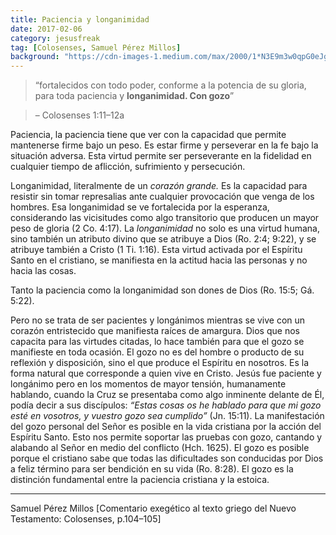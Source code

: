 ```yaml
---
title: Paciencia y longanimidad
date: 2017-02-06
category: jesusfreak
tag: [Colosenses, Samuel Pérez Millos]
background: "https://cdn-images-1.medium.com/max/2000/1*N3E9m3w0qpG0eJghzw55Lw.png"
---
```


> “fortalecidos con todo poder, conforme a la potencia de su gloria, para toda paciencia y **longanimidad. Con gozo**” 

> – Colosenses 1:11–12a

Paciencia, la paciencia tiene que ver con la capacidad que permite mantenerse firme bajo un peso. Es estar firme y perseverar en la fe bajo la situación adversa. Esta virtud permite ser perseverante en la fidelidad en cualquier tiempo de aflicción, sufrimiento y persecución.

Longanimidad, literalmente de un *corazón grande.* Es la capacidad para resistir sin tomar represalias ante cualquier provocación que venga de los hombres. Esa longanimidad se ve fortalecida por la esperanza, considerando las vicisitudes como algo transitorio que producen un mayor peso de gloria (2 Co. 4:17). La *longanimidad* no solo es una virtud humana, sino también un atributo divino que se atribuye a Dios (Ro. 2:4; 9:22), y se atribuye también a Cristo (1 Ti. 1:16). Esta virtud activada por el Espíritu Santo en el cristiano, se manifiesta en la actitud hacia las personas y no hacia las cosas.

Tanto la paciencia como la longanimidad son dones de Dios (Ro. 15:5; Gá. 5:22).

Pero no se trata de ser pacientes y longánimos mientras se vive con un corazón entristecido que manifiesta raíces de amargura. Dios que nos capacita para las virtudes citadas, lo hace también para que el gozo se manifieste en toda ocasión. El gozo no es del hombre o producto de su reflexión y disposición, sino el que produce el Espíritu en nosotros. Es la forma natural que corresponde a quien vive en Cristo. Jesús fue paciente y longánimo pero en los momentos de mayor tensión, humanamente hablando, cuando la Cruz se presentaba como algo inminente delante de Él, podía decir a sus discípulos: *“Estas cosas os he hablado para que mi gozo esté en vosotros, y vuestro gozo sea cumplido”* (Jn. 15:11). La manifestación del gozo personal del Señor es posible en la vida cristiana por la acción del Espíritu Santo. Esto nos permite soportar las pruebas con gozo, cantando y alabando al Señor en medio del conflicto (Hch. 1625). El gozo es posible porque el cristiano sabe que todas las dificultades son conducidas por Dios a feliz término para ser bendición en su vida (Ro. 8:28). El gozo es la distinción fundamental entre la paciencia cristiana y la estoica.

* * *

Samuel Pérez Millos [Comentario exegético al texto griego del Nuevo Testamento: Colosenses, p.104–105]
